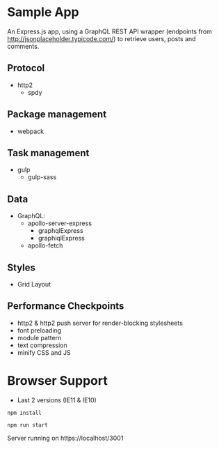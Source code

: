 # Sample App
An Express.js app, using a GraphQL REST API wrapper (endpoints from http://jsonplaceholder.typicode.com/) to retrieve users, posts and comments.

## Protocol
- http2
  - spdy
## Package management
- webpack
## Task management
- gulp 
  - gulp-sass
## Data
- GraphQL: 
  - apollo-server-express 
    - graphqlExpress
    - graphiqlExpress
  - apollo-fetch
## Styles
- Grid Layout
## Performance Checkpoints
- http2 & http2 push server for render-blocking stylesheets
- font preloading
- module pattern
- text compression
- minify CSS and JS
# Browser Support
- Last 2 versions (IE11 & IE10)


`npm install`

`npm run start`

Server running on https://localhost/3001

